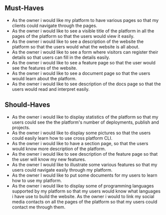 ## Must-Haves

- As the owner i would like my platform to have various pages so that my clients could
  navigate through the pages.
- As the owner i would like to see a visible title of the platform in all the pages
  of the platform so that the users would view it easily.
- As the owner i would like to see a description of the website the platform so that the users would what the website is all about.
- As the owner i would like to see a form where visitors can register their details so that users can fill in the details easily.
- As the owner i would like to see a feature page so that the user would see the features of the
  website.
- As the owner i would like to see a document page so that the users would learn about the
  platform.
- As the owner i would like to see description of the docs page so that the users would read and interpret easily.

## Should-Haves

- As the owner i would like to display statistics of the platform so that my users
  could see the the platform's number of deployments, publish and projects.
- As the owner i would like to display some pictures so that the users could easily learn how
   to use cross platform CLI.
- As the owner i would like to have a section page, so that the users would know more description of the
  platform.
- As the owner i would like to see description of the feature page so that the user will know my new features.
- As the owner I would like to illustrate some various features so that my users 
  could navigate easily through my platform.
- As the owner I would like to put some documents for my users to learn how to use
  my platform.
- As the owner i would like to display some of programming languages supported by
  my platform so that my users would know what languages i have use to build the website.
  As the owner i would to link my social media contacts on all the
  pages of the platform so that my users could contact me through them.
